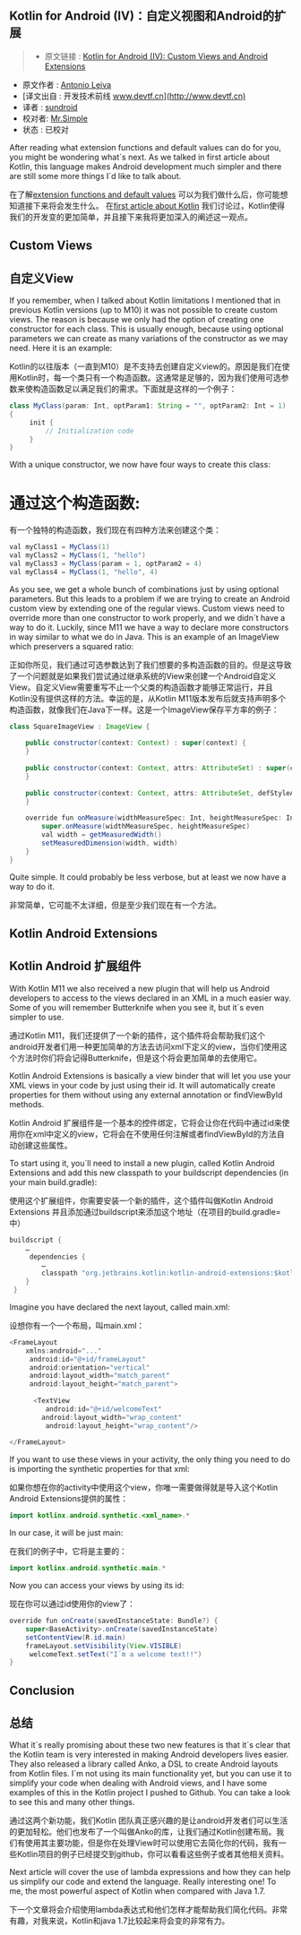 Kotlin for Android (IV)：自定义视图和Android的扩展
---

> * 原文链接 : [Kotlin for Android (IV): Custom Views and Android Extensions](http://antonioleiva.com/kotlin-android-custom-views/)
* 原文作者 : [Antonio Leiva](http://antonioleiva.com)
* [译文出自 :  开发技术前线 www.devtf.cn](http://www.devtf.cn)
* 译者 : [sundroid](https://github.com/sundroid) 
* 校对者: [Mr.Simple](https://github.com/bboyfeiyu)  
* 状态 :  已校对


After reading what extension functions and default values can do for you, you might be wondering what´s next. As we talked in first article about Kotlin, this language makes Android development much simpler and there are still some more things I´d like to talk about.

在了解[extension functions and default values](http://antonioleiva.com/kotlin-android-extension-functions/)
可以为我们做什么后，你可能想知道接下来将会发生什么。
在[first article about Kotlin](http://antonioleiva.com/kotlin-for-android-introduction/)
我们讨论过，Kotlin使得我们的开发变的更加简单，并且接下来我将更加深入的阐述这一观点。

Custom Views
---
自定义View
---
If you remember, when I talked about Kotlin limitations I mentioned that in previous Kotlin versions (up to M10) it was not possible to create custom views. The reason is because we only had the option of creating one constructor for each class. This is usually enough, because using optional parameters we can create as many variations of the constructor as we may need. Here it is an example:

Kotlin的以往版本（一直到M10）是不支持去创建自定义view的。原因是我们在使用Kotlin时，每一个类只有一个构造函数。这通常是足够的，因为我们使用可选参数来使构造函数足以满足我们的需求。下面就是这样的一个例子：

``` Java
class MyClass(param: Int, optParam1: String = "", optParam2: Int = 1) 
{ 
     init {
         // Initialization code
     } 
}
```

With a unique constructor, we now have four ways to create this class:


通过这个构造函数:
=======
有一个独特的构造函数，我们现在有四种方法来创建这个类：



``` Java
val myClass1 = MyClass(1)
val myClass2 = MyClass(1, "hello")
val myClass3 = MyClass(param = 1, optParam2 = 4)
val myClass4 = MyClass(1, "hello", 4)
```

As you see, we get a whole bunch of combinations just by using optional parameters. But this leads to a problem if we are trying to create an Android custom view by extending one of the regular views. Custom views need to override more than one constructor to work properly, and we didn´t have a way to do it. Luckily, since M11 we have a way to declare more constructors in way similar to what we do in Java. This is an example of an ImageView which preservers a squared ratio:


正如你所见，我们通过可选参数达到了我们想要的多构造函数的目的。但是这导致了一个问题就是如果我们尝试通过继承系统的View来创建一个Android自定义View。自定义View需要重写不止一个父类的构造函数才能够正常运行，并且Kotlin没有提供这样的方法。幸运的是，从Kotlin M11版本发布后就支持声明多个构造函数，就像我们在Java下一样。这是一个ImageView保存平方率的例子：

``` Java
class SquareImageView : ImageView {
 
    public constructor(context: Context) : super(context) {
    }
 
    public constructor(context: Context, attrs: AttributeSet) : super(context, attrs) {
    }
 
    public constructor(context: Context, attrs: AttributeSet, defStyleAttr: Int) : super(context, attrs, defStyleAttr) {
    }
 
    override fun onMeasure(widthMeasureSpec: Int, heightMeasureSpec: Int) {
        super.onMeasure(widthMeasureSpec, heightMeasureSpec)
        val width = getMeasuredWidth()
        setMeasuredDimension(width, width)
    }
}
```

Quite simple. It could probably be less verbose, but at least we now have a way to do it.

非常简单，它可能不太详细，但是至少我们现在有一个方法。

Kotlin Android Extensions
---
Kotlin Android 扩展组件
---
With Kotlin M11 we also received a new plugin that will help us Android developers to access to the views declared in an XML in a much easier way. Some of you will remember Butterknife when you see it, but it´s even simpler to use.

通过Kotlin M11，我们还提供了一个新的插件，这个插件将会帮助我们这个android开发者们用一种更加简单的方法去访问xml下定义的view，当你们使用这个方法时你们将会记得Butterknife，但是这个将会更加简单的去使用它。

Kotlin Android Extensions is basically a view binder that will let you use your XML views in your code by just using their id. It will automatically create properties for them without using any external annotation or findViewById methods.

Kotlin Android 扩展组件是一个基本的控件绑定，它将会让你在代码中通过id来使用你在xml中定义的view，它将会在不使用任何注解或者findViewById的方法自动创建这些属性。

To start using it, you´ll need to install a new plugin, called Kotlin Android Extensions and add this new classpath to your buildscript dependencies (in your main build.gradle):

使用这个扩展组件，你需要安装一个新的插件，这个插件叫做Kotlin Android Extensions 并且添加通过buildscript来添加这个地址（在项目的build.gradle=中）



``` Java
buildscript { 
    …
     dependencies {
        … 
        classpath "org.jetbrains.kotlin:kotlin-android-extensions:$kotlin_version"
    }
 }
```

Imagine you have declared the next layout, called main.xml:

设想你有一个一个布局，叫main.xml：

``` Java
<FrameLayout 
    xmlns:android="..."
     android:id="@+id/frameLayout"
     android:orientation="vertical"
     android:layout_width="match_parent"
     android:layout_height="match_parent">
 
      <TextView
         android:id="@+id/welcomeText" 
        android:layout_width="wrap_content"
         android:layout_height="wrap_content"/>  
 
</FrameLayout>
```

If you want to use these views in your activity, the only thing you need to do is importing the synthetic properties for that xml:

如果你想在你的activity中使用这个view，你唯一需要做得就是导入这个Kotlin Android Extensions提供的属性：

``` Java
import kotlinx.android.synthetic.<xml_name>.*
```

In our case, it will be just main:

在我们的例子中，它将是主要的：


``` Java
import kotlinx.android.synthetic.main.*
```

Now you can access your views by using its id:

现在你可以通过id使用你的view了：

``` Java
override fun onCreate(savedInstanceState: Bundle?) { 
    super<BaseActivity>.onCreate(savedInstanceState)
    setContentView(R.id.main) 
    frameLayout.setVisibility(View.VISIBLE)
     welcomeText.setText("I´m a welcome text!!") 
}
```

Conclusion
---

总结
---

What it´s really promising about these two new features is that it´s clear that the Kotlin team is very interested in making Android developers lives easier. They also released a library called Anko, a DSL to create Android layouts from Kotlin files. I´m not using its main functionality yet, but you can use it to simplify your code when dealing with Android views, and I have some examples of this in the Kotlin project I pushed to Github. You can take a look to see this and many other things.

通过这两个新功能，我们Kotlin 团队真正感兴趣的是让android开发者们可以生活的更加轻松。他们也发布了一个叫做Anko的库，让我们通过Kotlin创建布局。我们有使用其主要功能，但是你在处理View时可以使用它去简化你的代码，我有一些Kotlin项目的例子已经提交到github，你可以看看这些例子或者其他相关资料。


Next article will cover the use of lambda expressions and how they can help us simplify our code and extend the language. Really interesting one! To me, the most powerful aspect of Kotlin when compared with Java 1.7.

下一个文章将会介绍使用lambda表达式和他们怎样才能帮助我们简化代码。非常有趣，对我来说，Kotlin和java 1.7比较起来将会变的非常有力。
